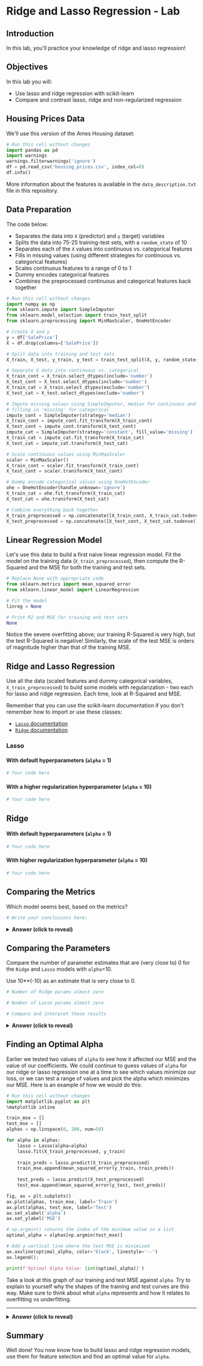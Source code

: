 # Ridge and Lasso Regression - Lab

## Introduction

In this lab, you'll practice your knowledge of ridge and lasso regression!

## Objectives

In this lab you will: 

- Use lasso and ridge regression with scikit-learn 
- Compare and contrast lasso, ridge and non-regularized regression 

## Housing Prices Data

We'll use this version of the Ames Housing dataset: 


```python
# Run this cell without changes
import pandas as pd
import warnings
warnings.filterwarnings('ignore')
df = pd.read_csv('housing_prices.csv', index_col=0)
df.info()
```

More information about the features is available in the `data_description.txt` file in this repository.

## Data Preparation

The code below:

* Separates the data into `X` (predictor) and `y` (target) variables
* Splits the data into 75-25 training-test sets, with a `random_state` of 10
* Separates each of the `X` values into continuous vs. categorical features
* Fills in missing values (using different strategies for continuous vs. categorical features)
* Scales continuous features to a range of 0 to 1
* Dummy encodes categorical features
* Combines the preprocessed continuous and categorical features back together


```python
# Run this cell without changes
import numpy as np
from sklearn.impute import SimpleImputer
from sklearn.model_selection import train_test_split
from sklearn.preprocessing import MinMaxScaler, OneHotEncoder

# Create X and y
y = df['SalePrice']
X = df.drop(columns=['SalePrice'])

# Split data into training and test sets
X_train, X_test, y_train, y_test = train_test_split(X, y, random_state=10)

# Separate X data into continuous vs. categorical
X_train_cont = X_train.select_dtypes(include='number')
X_test_cont = X_test.select_dtypes(include='number')
X_train_cat = X_train.select_dtypes(exclude='number')
X_test_cat = X_test.select_dtypes(exclude='number')

# Impute missing values using SimpleImputer, median for continuous and
# filling in 'missing' for categorical
impute_cont = SimpleImputer(strategy='median')
X_train_cont = impute_cont.fit_transform(X_train_cont)
X_test_cont = impute_cont.transform(X_test_cont)
impute_cat = SimpleImputer(strategy='constant', fill_value='missing')
X_train_cat = impute_cat.fit_transform(X_train_cat)
X_test_cat = impute_cat.transform(X_test_cat)

# Scale continuous values using MinMaxScaler
scaler = MinMaxScaler()
X_train_cont = scaler.fit_transform(X_train_cont)
X_test_cont = scaler.transform(X_test_cont)

# Dummy encode categorical values using OneHotEncoder
ohe = OneHotEncoder(handle_unknown='ignore')
X_train_cat = ohe.fit_transform(X_train_cat)
X_test_cat = ohe.transform(X_test_cat)

# Combine everything back together
X_train_preprocessed = np.concatenate([X_train_cont, X_train_cat.todense()], axis=1)
X_test_preprocessed = np.concatenate([X_test_cont, X_test_cat.todense()], axis=1)
```

## Linear Regression Model

Let's use this data to build a first naive linear regression model. Fit the model on the training data (`X_train_preprocessed`), then compute the R-Squared and the MSE for both the training and test sets.


```python
# Replace None with appropriate code
from sklearn.metrics import mean_squared_error
from sklearn.linear_model import LinearRegression

# Fit the model
linreg = None

# Print R2 and MSE for training and test sets
None
```

Notice the severe overfitting above; our training R-Squared is very high, but the test R-Squared is negative! Similarly, the scale of the test MSE is orders of magnitude higher than that of the training MSE.

## Ridge and Lasso Regression

Use all the data (scaled features and dummy categorical variables, `X_train_preprocessed`) to build some models with regularization - two each for lasso and ridge regression. Each time, look at R-Squared and MSE.

Remember that you can use the scikit-learn documentation if you don't remember how to import or use these classes:

* [`Lasso` documentation](https://scikit-learn.org/stable/modules/generated/sklearn.linear_model.Lasso.html)
* [`Ridge` documentation](https://scikit-learn.org/stable/modules/generated/sklearn.linear_model.Ridge.html)

### Lasso

#### With default hyperparameters (`alpha` = 1)


```python
# Your code here
```

#### With a higher regularization hyperparameter (`alpha` = 10)


```python
# Your code here
```

## Ridge

#### With default hyperparameters (`alpha` = 1)


```python
# Your code here
```

#### With higher regularization hyperparameter (`alpha` = 10)


```python
# Your code here
```

## Comparing the Metrics    

Which model seems best, based on the metrics?


```python
# Write your conclusions here:

```

<details>
    <summary style="cursor: pointer"><b>Answer (click to reveal)</b></summary>

In terms of both R-Squared and MSE, the `Lasso` model with `alpha`=10 has the best metric results.

(Remember that better R-Squared is higher, whereas better MSE is lower.)

</details>

## Comparing the Parameters

Compare the number of parameter estimates that are (very close to) 0 for the `Ridge` and `Lasso` models with `alpha`=10.

Use 10**(-10) as an estimate that is very close to 0. 


```python
# Number of Ridge params almost zero

```


```python
# Number of Lasso params almost zero

```


```python
# Compare and interpret these results

```

<details>
    <summary style="cursor: pointer"><b>Answer (click to reveal)</b></summary>

The ridge model did not penalize any coefficients to 0, while the lasso model removed about 1/4 of the coefficients. The lasso model essentially performed variable selection for us, and got the best metrics as a result!

</details>

## Finding an Optimal Alpha

Earlier we tested two values of `alpha` to see how it affected our MSE and the value of our coefficients. We could continue to guess values of `alpha` for our ridge or lasso regression one at a time to see which values minimize our loss, or we can test a range of values and pick the alpha which minimizes our MSE. Here is an example of how we would do this:  


```python
# Run this cell without changes
import matplotlib.pyplot as plt
%matplotlib inline

train_mse = []
test_mse = []
alphas = np.linspace(0, 200, num=50)

for alpha in alphas:
    lasso = Lasso(alpha=alpha)
    lasso.fit(X_train_preprocessed, y_train)
    
    train_preds = lasso.predict(X_train_preprocessed)
    train_mse.append(mean_squared_error(y_train, train_preds))
    
    test_preds = lasso.predict(X_test_preprocessed)
    test_mse.append(mean_squared_error(y_test, test_preds))

fig, ax = plt.subplots()
ax.plot(alphas, train_mse, label='Train')
ax.plot(alphas, test_mse, label='Test')
ax.set_xlabel('alpha')
ax.set_ylabel('MSE')

# np.argmin() returns the index of the minimum value in a list
optimal_alpha = alphas[np.argmin(test_mse)]

# Add a vertical line where the test MSE is minimized
ax.axvline(optimal_alpha, color='black', linestyle='--')
ax.legend();

print(f'Optimal Alpha Value: {int(optimal_alpha)}')
```

Take a look at this graph of our training and test MSE against `alpha`. Try to explain to yourself why the shapes of the training and test curves are this way. Make sure to think about what `alpha` represents and how it relates to overfitting vs underfitting.

---

<details>
    <summary style="cursor: pointer"><b>Answer (click to reveal)</b></summary>

For `alpha` values below 28, the model is overfitting. As `alpha` increases up to 28, the MSE for the training data increases and MSE for the test data decreases, indicating that we are reducing overfitting.

For `alpha` values above 28, the model is starting to underfit. You can tell because _both_ the train and the test MSE values are increasing.

</details>

## Summary

Well done! You now know how to build lasso and ridge regression models, use them for feature selection and find an optimal value for `alpha`. 

